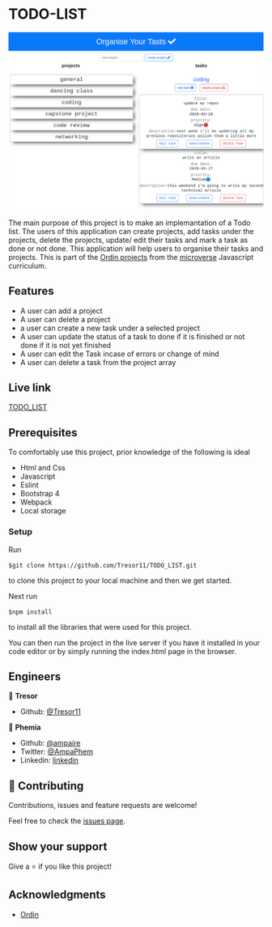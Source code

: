 # TODO-LIST

![screenshot](todo.png)

The main purpose of this project is to make an implemantation of a Todo list. The users of this application can create projects, add tasks under the projects, delete the projects, update/ edit their tasks and mark a task as done or not done. This application will help users to organise their tasks and projects. This is part of the [Ordin projects](https://www.theodinproject.com/courses/javascript/lessons/todo-list) from the [microverse](https://www.microverse.org/)  Javascript curriculum.

## Features
- A user can add a project
- A user can delete a project
- a user can create a new task under a selected project
- A user can update the status of a task to done if it is finished or not done if it is not yet finished
- A user can edit the Task incase of errors or change of mind
- A user can delete a task from the project array

## Live link
[TODO_LIST](https://raw.githack.com/Tresor11/TODO-LISt/features/index.html)

## Prerequisites
To comfortably use this project, prior knowledge of the following is ideal
- Html and Css
- Javascript
- Eslint
- Bootstrap 4
- Webpack
- Local storage

### Setup
Run 
~~~ 
$git clone https://github.com/Tresor11/TODO_LIST.git 
~~~
to clone this project to your local machine and then we get started.

Next run
~~~
$npm install
~~~
to install all the libraries that were used for this project.

You can then run the project in the live server if you have it installed in your code editor or by simply running the index.html page in the browser.

## Engineers
👤 **Tresor**

- Github: [@Tresor11](https://github.com/Tresor11)

👤 **Phemia**

- Github: [@ampaire](https://github.com/ampaire)
- Twitter: [@AmpaPhem](https://twitter.com/AmpaPhem)
- Linkedin: [linkedin](https://linkedin.com/ampaire-phemia)


## 🤝 Contributing

Contributions, issues and feature requests are welcome!

Feel free to check the [issues page](https://github.com/Tresor11/TODO-LIST/issues).

## Show your support

Give a ⭐️ if you like this project!

## Acknowledgments
- [Ordin](https://www.theodinproject.com/courses/javascript/lessons/todo-list)
